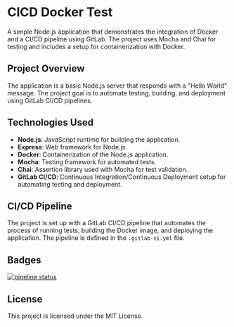 # CICD Docker Test

A simple Node.js application that demonstrates the integration of Docker and a CI/CD pipeline using GitLab. 
The project uses Mocha and Chai for testing and includes a setup for containerization with Docker.

## Project Overview

The application is a basic Node.js server that responds with a "Hello World" message. 
The project goal is to automate testing, building, and deployment using GitLab CI/CD pipelines.

## Technologies Used

- **Node.js**: JavaScript runtime for building the application.
- **Express**: Web framework for Node.js.
- **Docker**: Containerization of the Node.js application.
- **Mocha**: Testing framework for automated tests.
- **Chai**: Assertion library used with Mocha for test validation.
- **GitLab CI/CD**: Continuous Integration/Continuous Deployment setup for automating testing and deployment.

## CI/CD Pipeline

The project is set up with a GitLab CI/CD pipeline that automates the process of running tests, building the Docker image, and deploying the application. The pipeline is defined in the `.gitlab-ci.yml` file.

## Badges

[![pipeline status](https://gitlab.com/mmount/CICD-Docker-Test/badges/master/pipeline.svg)](https://gitlab.com/mmount/CICD-Docker-Test/-/commits/master) 

## License

This project is licensed under the MIT License.
